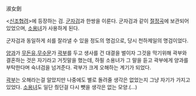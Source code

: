 淑女劍  

<[신조협려](%EC%8B%A0%EC%A1%B0%ED%98%91%EB%A0%A4.md)>에 등장하는 검.
[군자검](%EA%B5%B0%EC%9E%90%EA%B2%80.md)과 한쌍을 이룬다. 군자검과 같이
[절정곡](%EC%A0%88%EC%A0%95%EA%B3%A1.md)에 보관되어 있었으며,
[소용녀](%EC%86%8C%EC%9A%A9%EB%85%80.md)가 사용하게 된다.

군자검과 동일하게 쇠를 잘라낼 수 있을 정도의 명검으로, 당시 천하제일의 명검이었다.  

[양과](%EC%96%91%EA%B3%BC.md)가 [무돈유,무수문](%EB%AC%B4%EB%8F%88%EC%9C%A0%2C%20%EB%AC%B4%EC%88%98%EB%AC%B8.md)가
[곽부](%EA%B3%BD%EB%B6%80.md)를 두고 생사를 건 대결을 벌이자 그것을 막기위해 곽부와 결혼하는 것은 자기라고
거짓말을 했는데, 하필 소용녀가 그 말을 듣고 곽부에게 양과를 부탁한다며 숙녀검을 넘겨준다. 곽부가 크게 오해하는 계기가 되었다.

[곽부](%EA%B3%BD%EB%B6%80.md)는 오해라는걸 알았지만 나중에도 별로 돌려줄 생각은 없었는지 그냥 자기가 가지고
있었다. [소용녀](%EC%86%8C%EC%9A%A9%EB%85%80.md)도 일단 줬던걸 다시 뺏을 생각은 없는 모양.(…)

